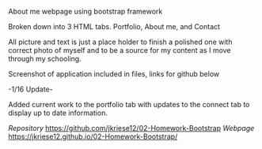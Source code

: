 About me webpage using bootstrap framework

Broken down into 3 HTML tabs. Portfolio, About me, and Contact

All picture and text is just a place holder to finish a polished one with correct photo of myself and to be a source for my content as I move through my schooling.

Screenshot of application included in files, links for github below

-1/16 Update-

Added current work to the portfolio tab with updates to the connect tab to display up to date information.

_Repository_
https://github.com/jkriese12/02-Homework-Bootstrap
_Webpage_
https://jkriese12.github.io/02-Homework-Bootstrap/
